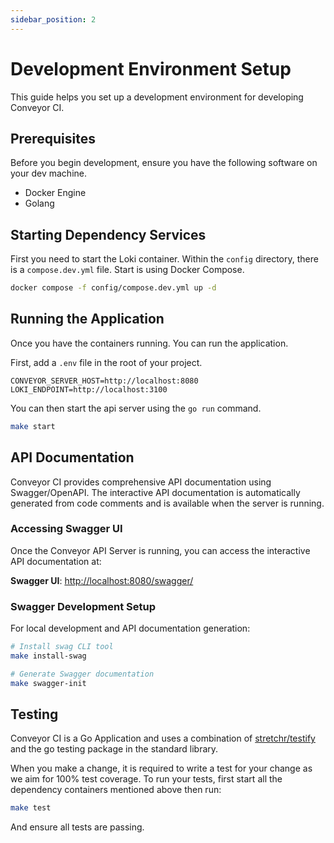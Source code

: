 ```yaml
---
sidebar_position: 2
---
```


# Development Environment Setup

This guide helps you set up a development environment for developing Conveyor CI.

## Prerequisites

Before you begin development, ensure you have the following software on your dev machine.

- Docker Engine
- Golang

## Starting Dependency Services

First you need to start the Loki container. Within the `config` directory, there is a `compose.dev.yml` file. Start is using Docker Compose.

```sh
docker compose -f config/compose.dev.yml up -d
```

## Running the Application

Once you have the containers running. You can run the application.

First, add a `.env` file in the root of your project.

```env
CONVEYOR_SERVER_HOST=http://localhost:8080
LOKI_ENDPOINT=http://localhost:3100
```

You can then start the api server using the `go run` command.

```sh
make start
```

## API Documentation

Conveyor CI provides comprehensive API documentation using Swagger/OpenAPI. The interactive API documentation is automatically generated from code comments and is available when the server is running.

### Accessing Swagger UI

Once the Conveyor API Server is running, you can access the interactive API documentation at:

**Swagger UI**: [http://localhost:8080/swagger/](http://localhost:8080/swagger/)

### Swagger Development Setup

For local development and API documentation generation:

```bash
# Install swag CLI tool
make install-swag

# Generate Swagger documentation
make swagger-init
```

## Testing

Conveyor CI is a Go Application and uses a combination of [stretchr/testify](https://github.com/stretchr/testify) and the go testing package in the standard library.

When you make a change, it is required to write a test for your change as we aim for 100% test coverage. To run your tests, first start all the dependency containers mentioned above then run:

```sh
make test
```

And ensure all tests are passing.
